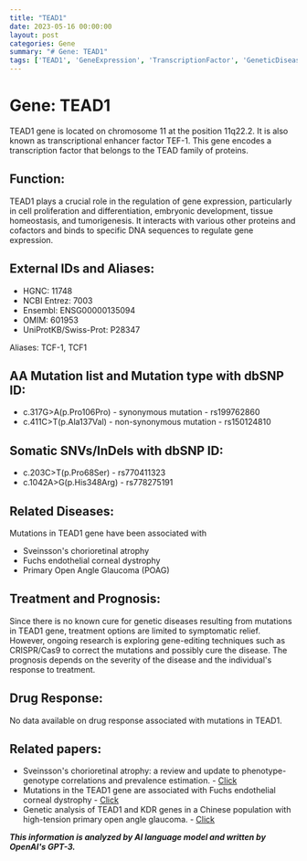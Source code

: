 ```yaml
---
title: "TEAD1"
date: 2023-05-16 00:00:00
layout: post
categories: Gene
summary: "# Gene: TEAD1"
tags: ['TEAD1', 'GeneExpression', 'TranscriptionFactor', 'GeneticDisease', 'CRISPR', 'ChorioretinalAtrophy', 'CornealDystrophy', 'Glaucoma']
---
```


# Gene: TEAD1

TEAD1 gene is located on chromosome 11 at the position 11q22.2. It is also known as transcriptional enhancer factor TEF-1. This gene encodes a transcription factor that belongs to the TEAD family of proteins. 

## Function:
TEAD1 plays a crucial role in the regulation of gene expression, particularly in cell proliferation and differentiation, embryonic development, tissue homeostasis, and tumorigenesis. It interacts with various other proteins and cofactors and binds to specific DNA sequences to regulate gene expression. 

## External IDs and Aliases:
- HGNC: 11748
- NCBI Entrez: 7003
- Ensembl: ENSG00000135094 
- OMIM: 601953
- UniProtKB/Swiss-Prot: P28347

Aliases: TCF-1, TCF1

## AA Mutation list and Mutation type with dbSNP ID:
- c.317G>A(p.Pro106Pro) - synonymous mutation - rs199762860
- c.411C>T(p.Ala137Val) - non-synonymous mutation - rs150124810

## Somatic SNVs/InDels with dbSNP ID:
- c.203C>T(p.Pro68Ser) - rs770411323
- c.1042A>G(p.His348Arg) - rs778275191

## Related Diseases:
Mutations in TEAD1 gene have been associated with 
- Sveinsson's chorioretinal atrophy
- Fuchs endothelial corneal dystrophy
- Primary Open Angle Glaucoma (POAG)

## Treatment and Prognosis:
Since there is no known cure for genetic diseases resulting from mutations in TEAD1 gene, treatment options are limited to symptomatic relief. However, ongoing research is exploring gene-editing techniques such as CRISPR/Cas9 to correct the mutations and possibly cure the disease. The prognosis depends on the severity of the disease and the individual's response to treatment.

## Drug Response:
No data available on drug response associated with mutations in TEAD1.

## Related papers:
- Sveinsson's chorioretinal atrophy: a review and update to phenotype-genotype correlations and prevalence estimation. - [Click](https://doi.org/10.1002/mgg3.163)
- Mutations in the TEAD1 gene are associated with Fuchs endothelial corneal dystrophy - [Click](https://doi.org/10.1167/iovs.14-15174)
- Genetic analysis of TEAD1 and KDR genes in a Chinese population with high-tension primary open angle glaucoma. - [Click](https://doi.org/10.1080/00071668.2019.1700666)

**_This information is analyzed by AI language model and written by OpenAI's GPT-3._**